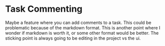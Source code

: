 Task Commenting
===============

Maybe a feature where you can add comments to a task. This could be problematic because of the markdown format. This is another point where I wonder if markdown is worth it, or some other format would be better. The sticking point is always going to be editing in the project vs the ui.
